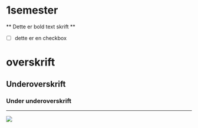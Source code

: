 # 1semester

** Dette er bold text skrift **

- [ ] dette er en checkbox

# overskrift

## Underoverskrift
 
### Under underoverskrift

---

![](https://i.imgur.com/QSboF2N.png)
